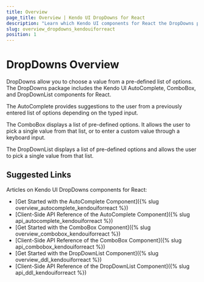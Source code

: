 ```yaml
---
title: Overview
page_title: Overview | Kendo UI DropDowns for React
description: "Learn which Kendo UI components for React the DropDowns package delivers."
slug: overview_dropdowns_kendouiforreact
position: 1
---
```


# DropDowns Overview

DropDowns allow you to choose a value from a pre-defined list of options. The DropDowns package includes the Kendo UI AutoComplete, ComboBox, and DropDownList components for React.

The AutoComplete provides suggestions to the user from a previously entered list of options depending on the typed input.

The ComboBox displays a list of pre-defined options. It allows the user to pick a single value from that list, or to enter a custom value through a keyboard input.  

The DropDownList displays a list of pre-defined options and allows the user to pick a single value from that list.  

## Suggested Links

Articles on Kendo UI DropDowns components for React:

* [Get Started with the AutoComplete Component]({% slug overview_autocomplete_kendouiforreact %})
* [Client-Side API Reference of the AutoComplete Component]({% slug api_autocomplete_kendouiforreact %})
* [Get Started with the ComboBox Component]({% slug overview_combobox_kendouiforreact %})
* [Client-Side API Reference of the ComboBox Component]({% slug api_combobox_kendouiforreact %})
* [Get Started with the DropDownList Component]({% slug overview_ddl_kendouiforreact %})
* [Client-Side API Reference of the DropDownList Component]({% slug api_ddl_kendouiforreact %})
